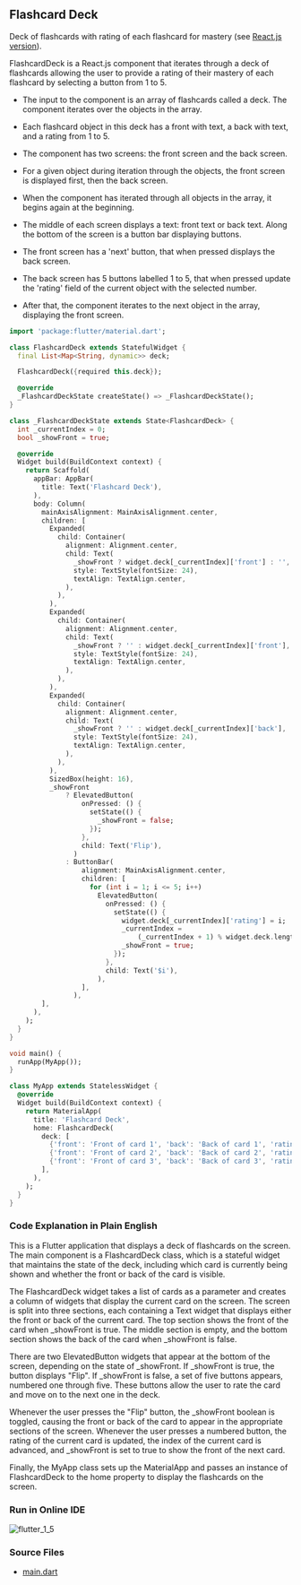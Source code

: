 ## Flashcard Deck

Deck of flashcards with rating of each flashcard for mastery (see [React.js version](https://github.com/jonfernq/React-Flashcards/tree/main/FlashcardDeck)).

FlashcardDeck is a React.js component that iterates through a deck of flashcards
allowing the user to provide a rating of their mastery of each flashcard
by selecting a button from 1 to 5.

- The input to the component is an array of flashcards called a deck. 
The component iterates over the objects in the array.

- Each flashcard object in this deck has a front with text, a back with text, and a rating from 1 to 5. 

- The component has two screens: the front screen and the back screen.
 
- For a given object during iteration through the objects,
the front screen is displayed first, then the back screen. 

- When the component has iterated through all objects in the array,
it begins again at the beginning. 

- The middle of each screen displays a text: front text or back text.
Along the bottom of the screen is a button bar displaying buttons.

- The front screen has a 'next' button, that when pressed displays the back screen. 

- The back screen has 5 buttons labelled 1 to 5, that when pressed
update the 'rating' field of the current object with the selected number. 

- After that, the component iterates to the next object in the array,
displaying the front screen. 

```dart
import 'package:flutter/material.dart';

class FlashcardDeck extends StatefulWidget {
  final List<Map<String, dynamic>> deck;

  FlashcardDeck({required this.deck});

  @override
  _FlashcardDeckState createState() => _FlashcardDeckState();
}

class _FlashcardDeckState extends State<FlashcardDeck> {
  int _currentIndex = 0;
  bool _showFront = true;

  @override
  Widget build(BuildContext context) {
    return Scaffold(
      appBar: AppBar(
        title: Text('Flashcard Deck'),
      ),
      body: Column(
        mainAxisAlignment: MainAxisAlignment.center,
        children: [
          Expanded(
            child: Container(
              alignment: Alignment.center,
              child: Text(
                _showFront ? widget.deck[_currentIndex]['front'] : '',
                style: TextStyle(fontSize: 24),
                textAlign: TextAlign.center,
              ),
            ),
          ),
          Expanded(
            child: Container(
              alignment: Alignment.center,
              child: Text(
                _showFront ? '' : widget.deck[_currentIndex]['front'],
                style: TextStyle(fontSize: 24),
                textAlign: TextAlign.center,
              ),
            ),
          ),
          Expanded(
            child: Container(
              alignment: Alignment.center,
              child: Text(
                _showFront ? '' : widget.deck[_currentIndex]['back'],
                style: TextStyle(fontSize: 24),
                textAlign: TextAlign.center,
              ),
            ),
          ),
          SizedBox(height: 16),
          _showFront
              ? ElevatedButton(
                  onPressed: () {
                    setState(() {
                      _showFront = false;
                    });
                  },
                  child: Text('Flip'),
                )
              : ButtonBar(
                  alignment: MainAxisAlignment.center,
                  children: [
                    for (int i = 1; i <= 5; i++)
                      ElevatedButton(
                        onPressed: () {
                          setState(() {
                            widget.deck[_currentIndex]['rating'] = i;
                            _currentIndex =
                                (_currentIndex + 1) % widget.deck.length;
                            _showFront = true;
                          });
                        },
                        child: Text('$i'),
                      ),
                  ],
                ),
        ],
      ),
    );
  }
}

void main() {
  runApp(MyApp());
}

class MyApp extends StatelessWidget {
  @override
  Widget build(BuildContext context) {
    return MaterialApp(
      title: 'Flashcard Deck',
      home: FlashcardDeck(
        deck: [
          {'front': 'Front of card 1', 'back': 'Back of card 1', 'rating': 0},
          {'front': 'Front of card 2', 'back': 'Back of card 2', 'rating': 0},
          {'front': 'Front of card 3', 'back': 'Back of card 3', 'rating': 0},
        ],
      ),
    );
  }
}
```
 
### Code Explanation in Plain English

This is a Flutter application that displays a deck of flashcards on the screen. The main component is a FlashcardDeck class, which is a stateful widget that maintains the state of the deck, including which card is currently being shown and whether the front or back of the card is visible.

The FlashcardDeck widget takes a list of cards as a parameter and creates a column of widgets that display the current card on the screen. The screen is split into three sections, each containing a Text widget that displays either the front or back of the current card. The top section shows the front of the card when _showFront is true. The middle section is empty, and the bottom section shows the back of the card when _showFront is false.

There are two ElevatedButton widgets that appear at the bottom of the screen, depending on the state of _showFront. If _showFront is true, the button displays "Flip". If _showFront is false, a set of five buttons appears, numbered one through five. These buttons allow the user to rate the card and move on to the next one in the deck.

Whenever the user presses the "Flip" button, the _showFront boolean is toggled, causing the front or back of the card to appear in the appropriate sections of the screen. Whenever the user presses a numbered button, the rating of the current card is updated, the index of the current card is advanced, and _showFront is set to true to show the front of the next card.

Finally, the MyApp class sets up the MaterialApp and passes an instance of FlashcardDeck to the home property to display the flashcards on the screen.

### Run in Online IDE

![flutter_1_5](https://user-images.githubusercontent.com/68504324/219983727-f2238969-f62e-4dcc-91a4-0cc8bd1a76ce.jpg)

### Source Files

- [main.dart](https://github.com/jonfernq/Flutter-Flashcards/blob/main/FlashcardDeck/main.dart)






 
                                          
                                          
